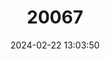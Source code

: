 ---
title: "20067"
category: "Scotophilus heathii"
draft: false
date: 2024-02-22 13:03:50
languages:
  English: ["Asiatic Greater Yellow House Bat", "Common Yellow Bat", "Greater Asiatic Yellow Bat", "Greater Asiatic Yellow House Bat"]
  Bengali: ["Bora Rongila Chmachika"]
---